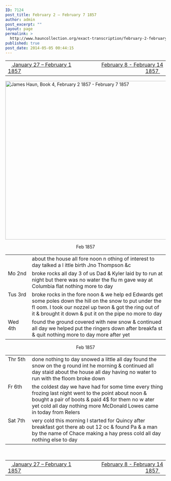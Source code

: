 ```yaml
---
ID: 7124
post_title: February 2 – February 7 1857
author: admin
post_excerpt: ""
layout: page
permalink: >
  http://www.hauncollection.org/exact-transcription/february-2-february-7-1857/
published: true
post_date: 2014-05-05 00:44:15
---
```

<table style="width: 100%;" align="center">
<tbody>
<tr>
<td width="50%"><a href="http://www.hauncollection.org/version-2/version-ii-series-i/january-27-february-1-1857/"><img src="https://lh3.googleusercontent.com/-EFJpxxNiPNw/VqgtWBCZrMI/AAAAAAAAAFU/WfY4lPFWWkg/s800-Ic42/Soeb-Plain-Arrows-8-10px.png" alt="" width="10" height="10" /> January 27 – February 1 1857</a></td>
<td style="text-align: right;"><a href="http://www.hauncollection.org/version-2/version-ii-series-i/february-8-february-14-1857/"> February 8 - February 14 1857 <img src="https://lh3.googleusercontent.com/-67k0cYlpXHw/VqgtWKz1MXI/AAAAAAAAAFU/k9PW_Piyurk/s800-Ic42/Soeb-Plain-Arrows-5-10px.png" alt="" width="10" height="10" /></a></td>
</tr>
</tbody>
</table>
<a href="http://www.hauncollection.org/?attachment_id=3745" target="_blank" rel="noopener"><img class="alignnone size-large wp-image-3745" src="http://www.hauncollection.org/wp-content/uploads/James Haun/Book4/jh_bk4_16_February 2 1857 - February 7 1857-e1393703859362-1024x843.jpg" alt="James Haun, Book 4, February 2 1857 - February 7 1857" width="604" height="497" /></a>
<p style="text-align: center;">Feb 1857</p>

<table>
<tbody>
<tr>
<td valign="top" width="15%"></td>
<td width="85%">about the house all fore noon n
othing of interest to day talked a l
ittle birth Jno Thompson &amp;c</td>
</tr>
<tr>
<td valign="top">Mo
2nd</td>
<td>broke rocks all day 3 of us Dad
&amp; Kyler laid by to run at night
but there was no water the flu
m gave way at Columbia
flat nothing more to day</td>
</tr>
<tr>
<td valign="top">Tus
3rd</td>
<td>broke rocks in the fore noon &amp; we help
ed Edwards get some poles down the
hill on the snow to put under the fl
oom. I took our nozzel up twon &amp; got
the ring out of it &amp; brought it down &amp; put
it on the pipe no more to day</td>
</tr>
<tr>
<td valign="top">Wed
4th</td>
<td>found the ground covered with new
snow &amp; continued all day we helped
put the ringers down after breakfa
st &amp; quit nothing more to day more
after yet</td>
</tr>
</tbody>
</table>
<p style="text-align: center;">Feb 1857</p>

<table>
<tbody>
<tr>
<td valign="top" width="15%">Thr
5th</td>
<td width="85%">done nothing to day snowed a little
all day found the snow on the g
round int he morning &amp; continued
all day staid about the house all
day having no water to run
with the floom broke down</td>
</tr>
<tr>
<td valign="top">Fr
6th</td>
<td>the coldest day we have had for
some time every thing frozing
last night went to the point
about noon &amp; bought a pair of
boots &amp; paid 4$ for them no w
ater yet cold all day nothing
more McDonald Lowes came
in today from Relers</td>
</tr>
<tr>
<td valign="top">Sat
7th</td>
<td>very cold this morning I started for
Quincy after breakfast got there ab
out 12 oc &amp; found Pa &amp; a man by the
name of Chace making a hay press
cold all day nothing else to day</td>
</tr>
</tbody>
</table>
&nbsp;
<table style="width: 100%;" align="center">
<tbody>
<tr>
<td width="50%"><a href="http://www.hauncollection.org/version-2/version-ii-series-i/january-27-february-1-1857/"><img src="https://lh3.googleusercontent.com/-EFJpxxNiPNw/VqgtWBCZrMI/AAAAAAAAAFU/WfY4lPFWWkg/s800-Ic42/Soeb-Plain-Arrows-8-10px.png" alt="" width="10" height="10" /> January 27 – February 1 1857</a></td>
<td style="text-align: right;"><a href="http://www.hauncollection.org/version-2/version-ii-series-i/february-8-february-14-1857/"> February 8 - February 14 1857 <img src="https://lh3.googleusercontent.com/-67k0cYlpXHw/VqgtWKz1MXI/AAAAAAAAAFU/k9PW_Piyurk/s800-Ic42/Soeb-Plain-Arrows-5-10px.png" alt="" width="10" height="10" /></a></td>
</tr>
</tbody>
</table>